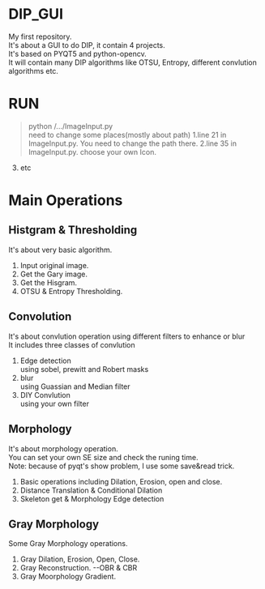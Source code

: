 # DIP_GUI
My first repository.  
It's about a GUI to do DIP, it contain 4 projects.  
It's based on PYQT5 and python-opencv.  
It will contain many DIP algorithms like OTSU, Entropy, different convlution algorithms etc.

# RUN
  > python /.../ImageInput.py  
  need to change some places(mostly about path)
   1.line 21 in ImageInput.py. 
     You need to change the path there.
   2.line 35 in ImageInput.py.
     choose your own Icon.
   3. etc

#  Main Operations
## Histgram & Thresholding  
It's about very basic algorithm.  
  1. Input original image.  
  2. Get the Gary image.  
  3. Get the Hisgram.  
  4. OTSU & Entropy Thresholding.  

## Convolution   
It's about convlution operation using different filters to enhance or blur  
It includes three classes of convlution  
   1. Edge detection  
       using sobel, prewitt and Robert masks  
   2. blur  
       using Guassian and Median filter  
   3. DIY Convlution  
       using your own filter  

## Morphology  
It's about morphology operation.  
You can set your own SE size and check the runing time.    
Note: because of pyqt's show problem, I use some save&read trick.  
  1. Basic operations including Dilation, Erosion, open and close.  
  2. Distance Translation & Conditional Dilation  
  3. Skeleton get & Morphology Edge detection  

## Gray Morphology  
Some Gray Morphology operations.  
  1. Gray Dilation, Erosion, Open, Close.  
  2. Gray Reconstruction. --OBR & CBR  
  3. Gray Moorphology Gradient.  






